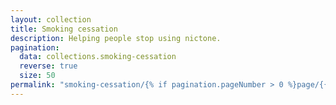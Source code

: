 ```yaml
---
layout: collection
title: Smoking cessation
description: Helping people stop using nictone.
pagination:
  data: collections.smoking-cessation
  reverse: true
  size: 50
permalink: "smoking-cessation/{% if pagination.pageNumber > 0 %}page/{{ pagination.pageNumber + 1 }}{% endif %}/"
---
```

